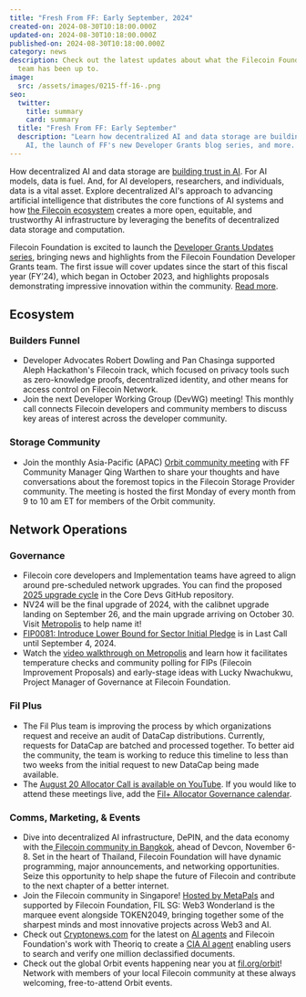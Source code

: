 ```yaml
---
title: "Fresh From FF: Early September, 2024"
created-on: 2024-08-30T10:18:00.000Z
updated-on: 2024-08-30T10:18:00.000Z
published-on: 2024-08-30T10:18:00.000Z
category: news
description: Check out the latest updates about what the Filecoin Foundation
  team has been up to.
image:
  src: /assets/images/0215-ff-16-.png
seo:
  twitter:
    title: summary
    card: summary
  title: "Fresh From FF: Early September"
  description: "Learn how decentralized AI and data storage are building trust in
    AI, the launch of FF's new Developer Grants blog series, and more. "
---
```

How decentralized AI and data storage are [building trust in AI](https://www.fil.org/blog/how-f3-is-transforming-the-filecoin-network). For AI models, data is fuel. And, for AI developers, researchers, and individuals, data is a vital asset. Explore decentralized AI's approach to advancing artificial intelligence that distributes the core functions of AI systems and how [the Filecoin ecosystem](https://www.fil.org/blog/leading-ai-projects-choose-filecoin-to-advance-ai-marking-the-networks-leading-role-as-depin-backbone-for-ai) creates a more open, equitable, and trustworthy AI infrastructure by leveraging the benefits of decentralized data storage and computation. 

Filecoin Foundation is excited to launch the [Developer Grants Updates series](https://www.fil.org/blog/developer-grants-updates-august-2024), bringing news and highlights from the Filecoin Foundation Developer Grants team. The first issue will cover updates since the start of this fiscal year (FY’24), which began in October 2023, and highlights proposals demonstrating impressive innovation within the community. [Read more](https://www.fil.org/blog/developer-grants-updates-august-2024).

## Ecosystem

### Builders Funnel

* Developer Advocates Robert Dowling and Pan Chasinga supported Aleph Hackathon's Filecoin track, which focused on privacy tools such as zero-knowledge proofs, decentralized identity, and other means for access control on Filecoin Network.
* Join the next Developer Working Group (DevWG) meeting! This monthly call connects Filecoin developers and community members to discuss key areas of interest across the developer community.

### Storage Community 

* Join the monthly Asia-Pacific (APAC) [Orbit community meeting](https://voovmeeting.com/dm/YHsYHvFq4c2P) with FF Community Manager Qing Warthen to share your thoughts and have conversations about the foremost topics in the Filecoin Storage Provider community. The meeting is hosted the first Monday of every month from 9 to 10 am ET for members of the Orbit community. 

## Network Operations

### Governance

* Filecoin core developers and Implementation teams have agreed to align around pre-scheduled network upgrades. You can find the proposed [2025 upgrade cycle](https://github.com/filecoin-project/core-devs/discussions/177) in the Core Devs GitHub repository. 
* NV24 will be the final upgrade of 2024, with the calibnet upgrade landing on September 26, and the main upgrade arriving on October 30. Visit [Metropolis](https://metropolis.vote/dashboard/c/8wfuwz2ahp) to help name it! 
* [FIP0081: Introduce Lower Bound for Sector Initial Pledge](https://github.com/filecoin-project/FIPs/blob/master/FIPS/fip-0081.md) is in Last Call until September 4, 2024. 
* Watch the [video walkthrough on Metropolis](https://youtu.be/k1Qj7JclNTo?feature=shared) and learn how it facilitates temperature checks and community polling for FIPs (Filecoin Improvement Proposals) and early-stage ideas with Lucky Nwachukwu, Project Manager of Governance at Filecoin Foundation.

### Fil Plus 

* The Fil Plus team is improving the process by which organizations request and receive an audit of DataCap distributions. Currently, requests for DataCap are batched and processed together. To better aid the community, the team is working to reduce this timeline to less than two weeks from the initial request to new DataCap being made available. 
* The [August 20 Allocator Call is available on YouTube](https://youtu.be/XQlyGV4N_y8?feature=shared). If you would like to attend these meetings live, add the [Fil+ Allocator Governance calendar](https://calendar.google.com/calendar/embed?src=c_k1gkfoom17g0j8c6bam6uf43j0%40group.calendar.google.com&ctz=America%2FLos_Angeles).

### Comms, Marketing, & Events

* Dive into decentralized AI infrastructure, DePIN, and the data economy with the[ Filecoin community in Bangkok](https://lu.ma/aqyqwupe), ahead of Devcon, November 6-8. Set in the heart of Thailand, Filecoin Foundation will have dynamic programming, major announcements, and networking opportunities. Seize this opportunity to help shape the future of Filecoin and contribute to the next chapter of a better internet. 
* Join the Filecoin community in Singapore! [Hosted by MetaPals](https://lu.ma/escdw9dx?tk=LRE4fg) and supported by Filecoin Foundation, FIL SG: Web3 Wonderland is the marquee event alongside TOKEN2049, bringing together some of the sharpest minds and most innovative projects across Web3 and AI. ​
* Check out [Cryptonews.com](http://cryptonews.com/) for the latest on [AI agents](https://cryptonews.com/news/how-ai-agents-are-transforming-the-web3-sector.htm) and Filecoin Foundation's work with Theoriq to create a [CIA AI agent](https://mirror.xyz/0xbCAa90C8bA95b3ba6C8Aa6900a92FE70b97E5eF7/y8zj9hbr6ZEES9V9bMtqyzEBm0osh5ivoSBEYVN3mkI) enabling users to search and verify one million declassified documents.
* Check out the global Orbit events happening near you at [fil.org/orbit](http://fil.org/orbit)! Network with members of your local Filecoin community at these always welcoming, free-to-attend Orbit events.
